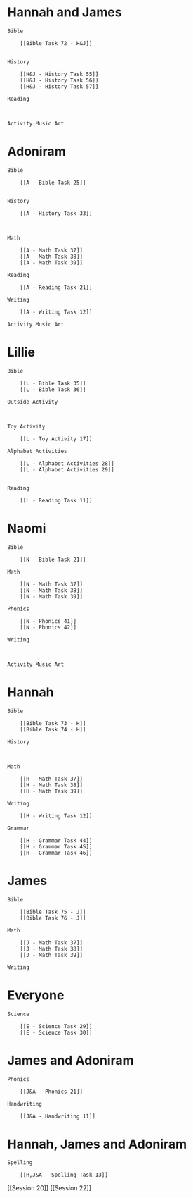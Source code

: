 # Hannah and James

	Bible

		[[Bible Task 72 - H&J]]
		

	History

		[[H&J - History Task 55]]
		[[H&J - History Task 56]]
		[[H&J - History Task 57]]

	Reading

		

	Activity Music Art

		
# Adoniram

	Bible

		[[A - Bible Task 25]]
		

	History

		[[A - History Task 33]]
		
		

	Math

		[[A - Math Task 37]]
		[[A - Math Task 38]]
		[[A - Math Task 39]]

	Reading

		[[A - Reading Task 21]]

	Writing

		[[A - Writing Task 12]]

	Activity Music Art

		

# Lillie

	Bible

		[[L - Bible Task 35]]
		[[L - Bible Task 36]]

	Outside Activity

		

	Toy Activity

		[[L - Toy Activity 17]]

	Alphabet Activities

		[[L - Alphabet Activities 28]]
		[[L - Alphabet Activities 29]]
		

	Reading

		[[L - Reading Task 11]]

# Naomi

	Bible

		[[N - Bible Task 21]]

	Math

		[[N - Math Task 37]]
		[[N - Math Task 38]]
		[[N - Math Task 39]]

	Phonics

		[[N - Phonics 41]]
		[[N - Phonics 42]]

	Writing

		

	Activity Music Art

		

# Hannah

	Bible

		[[Bible Task 73 - H]]
		[[Bible Task 74 - H]]

	History

		

	Math

		[[H - Math Task 37]]
		[[H - Math Task 38]]
		[[H - Math Task 39]]

	Writing

		[[H - Writing Task 12]]

	Grammar

		[[H - Grammar Task 44]]
		[[H - Grammar Task 45]]
		[[H - Grammar Task 46]]
# James

	Bible

		[[Bible Task 75 - J]]
		[[Bible Task 76 - J]]

	Math

		[[J - Math Task 37]]
		[[J - Math Task 38]]
		[[J - Math Task 39]]

	Writing

		

# Everyone

	Science

		[[E - Science Task 29]]
		[[E - Science Task 30]]
# James and Adoniram

	Phonics

		[[J&A - Phonics 21]]

	Handwriting

		[[J&A - Handwriting 11]]
# Hannah, James and Adoniram

	Spelling

		[[H,J&A - Spelling Task 13]]

[[Session 20]]
[[Session 22]]
